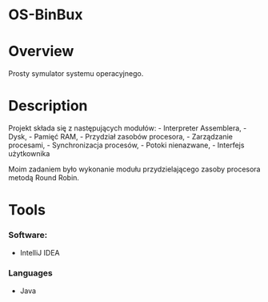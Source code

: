# OS-BinBux


# Overview

Prosty symulator systemu operacyjnego.


# Description

Projekt składa się z następujących modułów:
    - Interpreter Assemblera,
    - Dysk,
    - Pamięć RAM,
    - Przydział zasobów procesora,
    - Zarządzanie procesami,
    - Synchronizacja procesów,
    - Potoki nienazwane,
    - Interfejs użytkownika
    
Moim zadaniem było wykonanie modułu przydzielającego zasoby procesora metodą Round Robin.

# Tools

### Software:
- IntelliJ IDEA

### Languages
- Java
